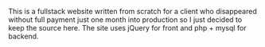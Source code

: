 This is a fullstack website written from scratch for a client who disappeared without full payment just one month into production so I just decided to keep the source here. The site uses jQuery for front and php + mysql for backend.